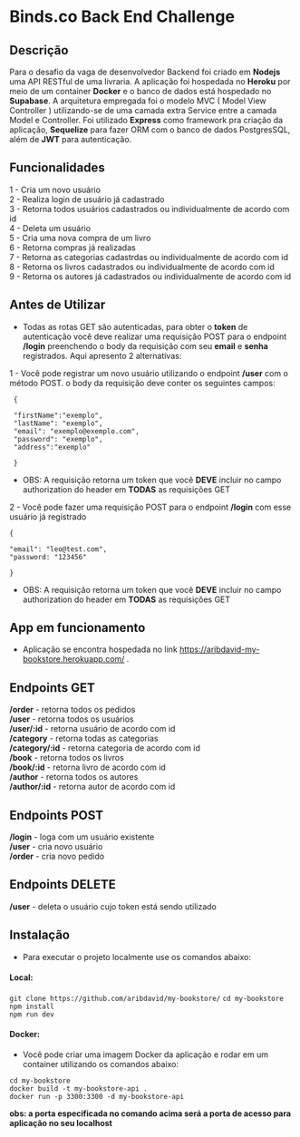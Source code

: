 # Binds.co Back End Challenge

## Descrição

Para o desafio da vaga de desenvolvedor Backend foi criado em **Nodejs** uma API RESTful de uma livraria. A aplicação foi hospedada no **Heroku**
por meio de um container **Docker** e o banco de dados está hospedado no **Supabase**.
A arquitetura empregada foi o modelo MVC ( Model View Controller ) utilizando-se de uma camada extra Service entre a camada Model e Controller.
Foi utilizado **Express** como framework pra criação da aplicação, **Sequelize** para fazer ORM com o banco de dados PostgresSQL, além de **JWT** para autenticação.

## Funcionalidades

1 - Cria um novo usuário <br/>
2 - Realiza login de usuário já cadastrado <br/>
3 - Retorna todos usuários cadastrados ou individualmente de acordo com id <br/>
4 - Deleta um usuário <br/>
5 - Cria uma nova compra de um livro <br/>
6 - Retorna compras já realizadas <br/>
7 - Retorna as categorias cadastrdas ou individualmente de acordo com id <br/>
8 - Retorna os livros cadastrados ou individualmente de acordo com id <br/>
9 - Retorna os autores já cadastrados ou individualmente de acordo com id <br/>


## Antes de Utilizar


* Todas as rotas GET são autenticadas, para obter o **token** de autenticação você deve realizar uma requisição POST para o endpoint **/login** preenchendo o body da requisição com seu **email** e **senha** registrados. Aqui apresento 2 alternativas:



1 - Você pode registrar um novo usuário utilizando o endpoint **/user** com o método POST. o body da requisição deve conter os seguintes campos:

```
 {
 
 "firstName":"exemplo",
 "lastName": "exemplo",
 "email": "exemplo@exemplo.com",
 "password": "exemplo",
 "address":"exemplo"
 
 }

```

* OBS: A requisição retorna um token que você **DEVE** incluir no campo authorization do header em **TODAS** as requisições GET


2 - Você pode fazer uma requisição POST para o endpoint **/login** com esse usuário já registrado 

```
{

"email": "leo@test.com",
"password: "123456"

}

```

* OBS: A requisição retorna um token que você **DEVE** incluir no campo authorization do header em **TODAS** as requisições GET



## App em funcionamento

* Aplicação se encontra hospedada no link https://aribdavid-my-bookstore.herokuapp.com/ . 



## Endpoints GET

  **/order** - retorna todos os pedidos <br/>
  **/user** - retorna todos os usuários <br/>
  **/user/:id** - retorna usuário de acordo com id <br/>
  **/category** - retorna todas as categorias <br/>
  **/category/:id** - retorna categoria de acordo com id <br/>
  **/book** - retorna todos os livros <br/>
  **/book/:id** - retorna livro de acordo com id <br/>
  **/author** - retorna todos os autores <br/>
  **/author/:id** - retorna autor de acordo com id <br/>
  
## Endpoints POST
 
 **/login** - loga com um usuário existente <br/>
 **/user** - cria novo usuário <br/>
 **/order** - cria novo pedido <br/>
 
## Endpoints DELETE

**/user** - deleta o usuário cujo token está sendo utilizado

## Instalação

* Para executar o projeto localmente use os comandos abaixo:

#### Local:

`git clone https://github.com/aribdavid/my-bookstore/`
`cd my-bookstore` <br/>
`npm install` <br/>
`npm run dev` <br/>

#### Docker:

* Você pode criar uma imagem Docker da aplicação e rodar em um container utilizando os comandos abaixo:

`cd my-bookstore` <br/>
`docker build -t my-bookstore-api .` <br/>
`docker run -p 3300:3300 -d my-bookstore-api` <br/>

**obs: a porta especificada no comando acima será a porta de acesso para aplicação no seu localhost**

